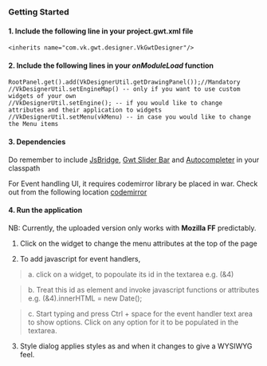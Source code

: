 ### Getting Started ###

#### 1. Include the following line in your project.gwt.xml file ####
```
<inherits name="com.vk.gwt.designer.VkGwtDesigner"/>
```

#### 2. Include the following lines in your _onModuleLoad_ function ####
```
RootPanel.get().add(VkDesignerUtil.getDrawingPanel());//Mandatory
//VkDesignerUtil.setEngineMap() -- only if you want to use custom widgets of your own
//VkDesignerUtil.setEngine(); -- if you would like to change attributes and their application to widgets
//VkDesignerUtil.setMenu(vkMenu) -- in case you would like to change the Menu items
```

#### 3. Dependencies ####

Do remember to include [JsBridge](http://code.google.com/p/gwt-structs/downloads/list), [Gwt Slider Bar](http://code.google.com/p/gwt-slider-bar/downloads/list) and [Autocompleter](http://code.google.com/p/gwt-structs/downloads/list) in your classpath

For Event handling UI, it requires codemirror library be placed in war. Check out from the following location [codemirror](http://code.google.com/p/vkgwtdesigner/source/browse/#svn%2Ftrunk%2FVkGwtDesigner%2Fwar%2Fcodemirror%253Fstate%253Dclosed)

#### 4. Run the application ####

NB: Currently, the uploaded version only works with **Mozilla FF** predictably.

1. Click on the widget to change the menu attributes at the top of the page

2. To add javascript for event handlers,

> a. click on a widget, to popoulate its id in the textarea e.g. (&4)

> b. Treat this id as element and invoke javascript functions or attributes e.g. (&4).innerHTML = new Date();

> c. Start typing and press Ctrl + space for the event handler text area to show options. Click on any option for it to be populated in the textarea.

3. Style dialog applies styles as and when it changes to give a WYSIWYG feel.
